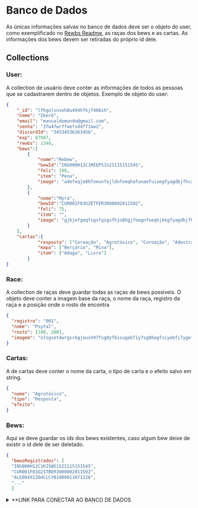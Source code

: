 # Banco de Dados
As únicas informações salvas no banco de dados deve ser o objeto do user, como exemplificado no [Rewbs Readme](https://github.com/WilckerK/rewbs/blob/main/README.md#objeto-do-user), as raças dos bews e as cartas.
As informações dos bews devem ser retiradas do próprio id dele.

## Collections
### User: 
A collection de usuário deve conter as informações de todos as pessoas que se cadastrarem dentro de objetos. Exemplo de objeto do user: 
```json
{
	"_id": "lfhgolsnvoh8u494hfkjf466sh",
	"nome": "Iberê",
	"email": "manualdomundo@gmail.com",
	"senha": "3fw4fwrffwefsddff3aw2",
	"discordId": "34534536363456",
	"exp": 87987,
	"rewbs": 1340,
	"bews":[
		{
			"nome":"Rebew", 
			"bewId":"INS000H12C1REEPS1S2I115151545", 
			"feli": 100,
			"item": "Pena",
			"image": "adefeqjo8hfoeunfajldnfoeqhafunaefuiaegfyagdbjfhcaejbjlakelnflandhu=="
		},
		{
			"nome":"Myra", 
			"bewId":"CUR001F03G2ETFER3000002011502", 
			"feli": 75,
			"item": "",
			"image": "gjkjefgeqfsgsfgsgsfhjo8hgjfoegnfoeqhjkkgfyagdbjfhcaegjkgjjbjlasfghsu=="
		}
	],
	"cartas":{
			"resposta": ["Coroação", "Agrotóxico", "Coroação", "Adestrar"],
			"mapa": ["Berçário", "Mina"],
			"item": ["Adaga", "Livro"]
		}
}
```
### Race:
A collection de raças deve guardar todas as raças de bews possiveis. O objeto deve conter a imagem base da raça, o nome da raça, registro da raça e a posição onde o rosto de encontra
```json
{
  "registro": "001",
  "nome": "Psytal",
  "rosto": [100, 200],
  "imagem": "sfsgset4wrgsrkgjoush97fsg8yfbisugebfiy7sg86egfsiyebfi7ygefiku="
}
```

### Cartas:
A de cartas deve conter o nome da carta, o tipo de carta e o efeito salvo em string.
```json
{
  "nome": "Agrotóxico",
  "tipo": "Resposta",
  "efeito":
}
```

### Bews:
Aqui se deve guardar os ids dos bews existentes, caso algum bew deixe de existir o id dele de ser deletado.
```json
{
  "bewsRegistrados": [
  "INS000H12C1KISWS1S2I115151545",
  "CUR001F03G2STBER3000002011502",
  "ALE004X12D4CLCYB1000011071226",
  "..."
  ]
```
<details> 
  <summary>**LINK PARA CONECTAR AO BANCO DE DADOS</summary>
   mongodb+srv://API:VrxAzAus26iI3tas@cluster.yruie.mongodb.net/?retryWrites=true&w=majority
</details>


